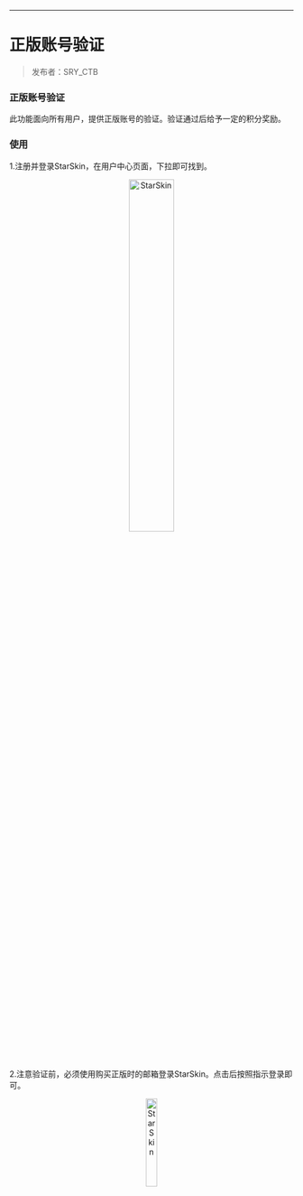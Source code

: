 ------

# 正版账号验证

> 发布者：SRY_CTB

### 正版账号验证

此功能面向所有用户，提供正版账号的验证。验证通过后给予一定的积分奖励。

### 使用

1.注册并登录StarSkin，在用户中心页面，下拉即可找到。
<div style="text-align: center;">
<img src=https://pic-up.star-skin.cn/i/2023/03/25/cf2d6892-9667-1d92-7d1d-e2244633b7a0.png width=40% alt="StarSkin"/>
</div>

2.<a>注意验证前，必须使用购买正版时的邮箱登录StarSkin</a>。点击后按照指示登录即可。
<div style="text-align: center;">
<img src=https://pic-up.star-skin.cn/i/2023/03/25/912e5411-ccb4-6c63-3a18-a53df0c5530f.png width=20% alt="StarSkin"/>
</div>